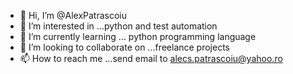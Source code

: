 - 👋 Hi, I’m @AlexPatrascoiu
- 👀 I’m interested in ...python and test automation
- 🌱 I’m currently learning ... python programming language
- 💞️ I’m looking to collaborate on ...freelance projects
- 📫 How to reach me ...send email to alecs.patrascoiu@yahoo.ro

<!---
AlexPatrascoiu/AlexPatrascoiu is a ✨ special ✨ repository because its `README.md` (this file) appears on your GitHub profile.
You can click the Preview link to take a look at your changes.
--->
